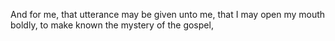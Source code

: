 And for me, that utterance may be given unto me, that I may open my mouth boldly, to make known the mystery of the gospel,
